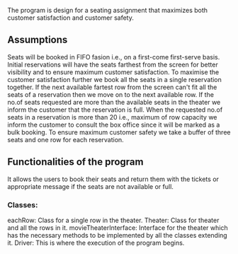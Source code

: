 The program is design for a seating assignment that maximizes both customer satisfaction and customer safety.

<h2>Assumptions</h2>
Seats will be booked in FIFO fasion i.e., on a first-come first-serve basis.
Initial reservations will have the seats farthest from the screen for better visibility and to ensure maximum customer satisfaction.
To maximise the customer satisfaction further we book all the seats in a single reservation together.
If the next available fartest row from the screen can't fit all the seats of a reservation then we move on to the next available row.
If the no.of seats requested are more than the available seats in the theater we inform the customer that the reservation is full.
When the requested no.of seats in a reservation is more than 20 i.e., maximum of row capacity we inform the customer to consult the box office since it will be marked as a bulk booking.
To ensure maximum customer safety we take a buffer of three seats and one row for each reservation.

<h2>Functionalities of the program</h2>
It allows the users to book their seats and return them with the tickets or appropriate message if the seats are not available or full.

<h3>Classes:</h3>
eachRow: Class for a single row in the theater.</n>
Theater: Class for theater and all the rows in it.</n>
movieTheaterInterface: Interface for the theater which has the necessary methods to be implemented by all the classes extending it.</n>
Driver: This is where the execution of the program begins.</n>
